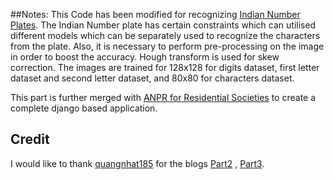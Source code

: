##Notes:
This Code has been modified for recognizing [Indian Number Plates](https://en.wikipedia.org/wiki/Vehicle_registration_plates_of_India).
The Indian Number plate has certain constraints which can utilised different models which can be separately used to recognize the characters from the plate.
Also, it is necessary to perform pre-processing on the image in order to boost the accuracy.
Hough transform is used for skew correction.
The images are trained for 128x128 for digits dataset, first letter dataset and second letter dataset, and 80x80 for characters dataset.

This part is further merged with [ANPR for Residential Societies](https://github.com/online5/FinalYearBEProject) to create a complete django based application.

## Credit
I would like to thank [quangnhat185](https://github.com/quangnhat185/Plate_detect_and_recognize) for the blogs [Part2](https://medium.com/@quangnhatnguyenle/detect-and-recognize-vehicles-license-plate-with-machine-learning-and-python-part-2-plate-de644de9849f) , [Part3](https://medium.com/@quangnhatnguyenle/detect-and-recognize-vehicles-license-plate-with-machine-learning-and-python-part-3-recognize-be2eca1a9f12).
